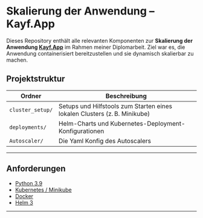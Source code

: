 # Skalierung der Anwendung – Kayf.App

Dieses Repository enthält alle relevanten Komponenten zur **Skalierung der Anwendung [Kayf.App](https://kayf.app/)** im Rahmen meiner Diplomarbeit. Ziel war es, die Anwendung containerisiert bereitzustellen und sie dynamisch skalierbar zu machen.

## Projektstruktur

| Ordner            | Beschreibung                                                                 |
|-------------------|------------------------------------------------------------------------------|
| `cluster_setup/`  | Setups und Hilfstools zum Starten eines lokalen Clusters (z. B. Minikube)    |
| `deployments/`    | Helm-Charts und Kubernetes-Deployment-Konfigurationen                        |
| `Autoscaler/`     | Die Yaml Konfig des Autoscalers                                              |

---

## Anforderungen

- [Python 3.9](https://www.python.org/downloads/)
- [Kubernetes / Minikube](https://minikube.sigs.k8s.io/)
- [Docker](https://www.docker.com/)
- [Helm 3](https://helm.sh/)

---

